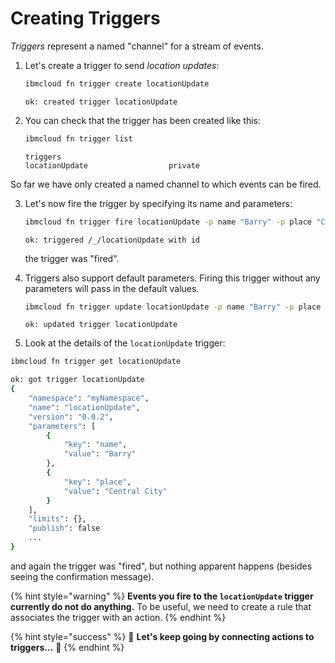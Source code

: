 <!--
#
# Licensed to the Apache Software Foundation (ASF) under one or more
# contributor license agreements.  See the NOTICE file distributed with
# this work for additional information regarding copyright ownership.
# The ASF licenses this file to You under the Apache License, Version 2.0
# (the "License"); you may not use this file except in compliance with
# the License.  You may obtain a copy of the License at
#
#     http://www.apache.org/licenses/LICENSE-2.0
#
# Unless required by applicable law or agreed to in writing, software
# distributed under the License is distributed on an "AS IS" BASIS,
# WITHOUT WARRANTIES OR CONDITIONS OF ANY KIND, either express or implied.
# See the License for the specific language governing permissions and
# limitations under the License.
#
-->

# Creating Triggers

_Triggers_ represent a named "channel" for a stream of events.

1. Let's create a trigger to send _location updates_:

    ```bash
    ibmcloud fn trigger create locationUpdate
    ```

    ```text
    ok: created trigger locationUpdate
    ```

2. You can check that the trigger has been created like this:

    ```bash
    ibmcloud fn trigger list
    ```

    ```text
    triggers
    locationUpdate                  private
    ```

So far we have only created a named channel to which events can be fired.

3. Let's now fire the trigger by specifying its name and parameters:

    ```bash
    ibmcloud fn trigger fire locationUpdate -p name "Barry" -p place "Central City"
    ```

    ```text
    ok: triggered /_/locationUpdate with id
    ```

    the trigger was "fired".

3. Triggers also support default parameters. Firing this trigger without any parameters will pass in the default values.

    ```bash
    ibmcloud fn trigger update locationUpdate -p name "Barry" -p place "Central City"
    ```

    ```text
    ok: updated trigger locationUpdate
    ```

4. Look at the details of the `locationUpdate` trigger:

```bash
ibmcloud fn trigger get locationUpdate
```

```bash
ok: got trigger locationUpdate
{
    "namespace": "myNamespace",
    "name": "locationUpdate",
    "version": "0.0.2",
    "parameters": [
        {
            "key": "name",
            "value": "Barry"
        },
        {
            "key": "place",
            "value": "Central City"
        }
    ],
    "limits": {},
    "publish": false
    ...
}
```

and again the trigger was "fired", but nothing apparent happens (besides seeing the confirmation message).

{% hint style="warning" %}
**Events you fire to the `locationUpdate` trigger currently do not do anything.** To be useful, we need to create a rule that associates the trigger with an action.
{% endhint %}

{% hint style="success" %}
🎉 **Let's keep going by connecting actions to triggers…** 🎉
{% endhint %}
